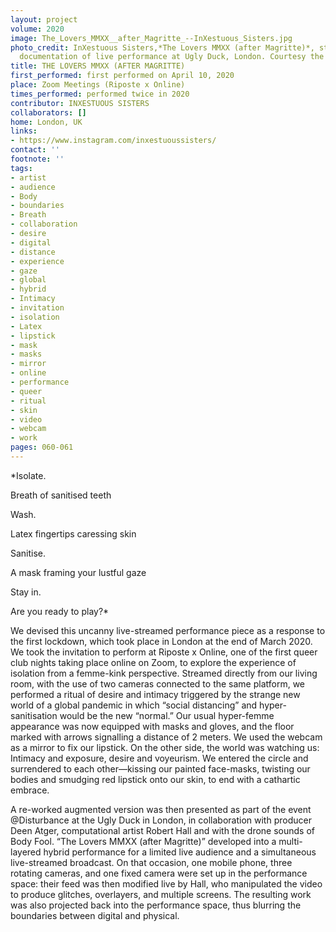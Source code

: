 ```yaml
---
layout: project
volume: 2020
image: The_Lovers_MMXX__after_Magritte_--InXestuous_Sisters.jpg
photo_credit: InXestuous Sisters,*The Lovers MMXX (after Magritte)*, still from video
  documentation of live performance at Ugly Duck, London. Courtesy the artists.
title: THE LOVERS MMXX (AFTER MAGRITTE)
first_performed: first performed on April 10, 2020
place: Zoom Meetings (Riposte x Online)
times_performed: performed twice in 2020
contributor: INXESTUOUS SISTERS
collaborators: []
home: London, UK
links:
- https://www.instagram.com/inxestuoussisters/
contact: ''
footnote: ''
tags:
- artist
- audience
- Body
- boundaries
- Breath
- collaboration
- desire
- digital
- distance
- experience
- gaze
- global
- hybrid
- Intimacy
- invitation
- isolation
- Latex
- lipstick
- mask
- masks
- mirror
- online
- performance
- queer
- ritual
- skin
- video
- webcam
- work
pages: 060-061
---
```

*Isolate.

Breath of sanitised teeth

Wash.

Latex fingertips caressing skin

Sanitise.

A mask framing your lustful gaze

Stay in.

Are you ready to play?*

We devised this uncanny live-streamed performance piece as a response to the first lockdown, which took place in London at the end of March 2020. We took the invitation to perform at Riposte x Online, one of the first queer club nights taking place online on Zoom, to explore the experience of isolation from a femme-kink perspective. Streamed directly from our living room, with the use of two cameras connected to the same platform, we performed a ritual of desire and intimacy triggered by the strange new world of a global pandemic in which “social distancing” and hyper-sanitisation would be the new “normal.” Our usual hyper-femme appearance was now equipped with masks and gloves, and the floor marked with arrows signalling a distance of 2 meters. We used the webcam as a mirror to fix our lipstick. On the other side, the world was watching us: Intimacy and exposure, desire and voyeurism. We entered the circle and surrendered to each other—kissing our painted face-masks, twisting our bodies and smudging red lipstick onto our skin, to end with a cathartic embrace.

A re-worked augmented version was then presented as part of the event @Disturbance at the Ugly Duck in London, in collaboration with producer Deen Atger, computational artist Robert Hall and with the drone sounds of Body Fool. “The Lovers MMXX (after Magritte)” developed into a multi-layered hybrid performance for a limited live audience and a simultaneous live-streamed broadcast. On that occasion, one mobile phone, three rotating cameras, and one fixed camera were set up in the performance space: their feed was then modified live by Hall, who manipulated the video to produce glitches, overlayers, and multiple screens. The resulting work was also projected back into the performance space, thus blurring the boundaries between digital and physical.